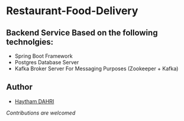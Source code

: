 # Restaurant-Food-Delivery
## Backend Service Based on the following technolgies:
- Spring Boot Framework
- Postgres Database Server
- Kafka Broker Server For Messaging Purposes (Zookeeper + Kafka)
## Author
- [Haytham DAHRI](https://www.github.com/haythamdahri)

 *Contributions are welcomed*

